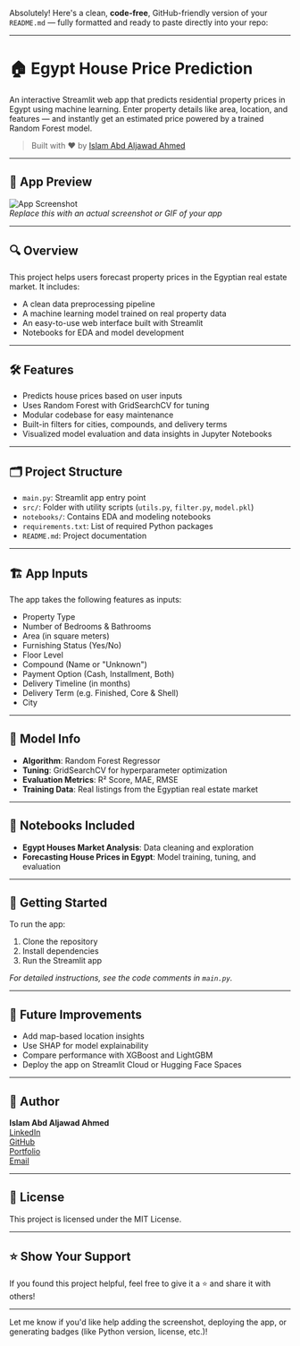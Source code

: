 Absolutely! Here's a clean, **code-free**, GitHub-friendly version of your `README.md` — fully formatted and ready to paste directly into your repo:

---

# 🏠 Egypt House Price Prediction

An interactive Streamlit web app that predicts residential property prices in Egypt using machine learning. Enter property details like area, location, and features — and instantly get an estimated price powered by a trained Random Forest model.

> Built with ❤️ by [Islam Abd Aljawad Ahmed](https://www.linkedin.com/in/islamabdaljawad/)

---

## 📸 App Preview

![App Screenshot](https://github.com/islamabdaljawad/forecast-egypt-property-values/assets/your-screenshot.png)  
*Replace this with an actual screenshot or GIF of your app*

---

## 🔍 Overview

This project helps users forecast property prices in the Egyptian real estate market. It includes:

- A clean data preprocessing pipeline
- A machine learning model trained on real property data
- An easy-to-use web interface built with Streamlit
- Notebooks for EDA and model development

---

## 🛠 Features

- Predicts house prices based on user inputs
- Uses Random Forest with GridSearchCV for tuning
- Modular codebase for easy maintenance
- Built-in filters for cities, compounds, and delivery terms
- Visualized model evaluation and data insights in Jupyter Notebooks

---

## 🗂 Project Structure

- `main.py`: Streamlit app entry point  
- `src/`: Folder with utility scripts (`utils.py`, `filter.py`, `model.pkl`)  
- `notebooks/`: Contains EDA and modeling notebooks  
- `requirements.txt`: List of required Python packages  
- `README.md`: Project documentation  

---

## 🏗 App Inputs

The app takes the following features as inputs:

- Property Type  
- Number of Bedrooms & Bathrooms  
- Area (in square meters)  
- Furnishing Status (Yes/No)  
- Floor Level  
- Compound (Name or "Unknown")  
- Payment Option (Cash, Installment, Both)  
- Delivery Timeline (in months)  
- Delivery Term (e.g. Finished, Core & Shell)  
- City  

---

## 🧠 Model Info

- **Algorithm**: Random Forest Regressor  
- **Tuning**: GridSearchCV for hyperparameter optimization  
- **Evaluation Metrics**: R² Score, MAE, RMSE  
- **Training Data**: Real listings from the Egyptian real estate market  

---

## 📓 Notebooks Included

- **Egypt Houses Market Analysis**: Data cleaning and exploration  
- **Forecasting House Prices in Egypt**: Model training, tuning, and evaluation  

---

## 🚀 Getting Started

To run the app:

1. Clone the repository  
2. Install dependencies  
3. Run the Streamlit app  

*For detailed instructions, see the code comments in `main.py`.*

---

## 📌 Future Improvements

- Add map-based location insights  
- Use SHAP for model explainability  
- Compare performance with XGBoost and LightGBM  
- Deploy the app on Streamlit Cloud or Hugging Face Spaces  

---

## 👤 Author

**Islam Abd Aljawad Ahmed**  
[LinkedIn](https://www.linkedin.com/in/islamabdaljawad)  
[GitHub](https://github.com/islamabdaljawad)  
[Portfolio](https://islamabdaljawad.github.io/)  
[Email](mailto:islam.abdaljawad01@gmail.com)

---

## 📜 License

This project is licensed under the MIT License.

---

## ⭐️ Show Your Support

If you found this project helpful, feel free to give it a ⭐️ and share it with others!

---

Let me know if you'd like help adding the screenshot, deploying the app, or generating badges (like Python version, license, etc.)!

